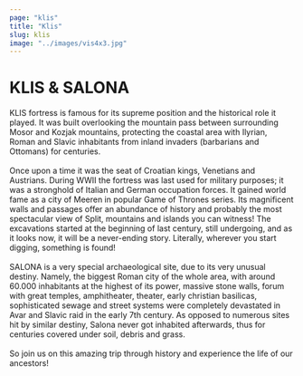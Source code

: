 ```yaml
---
page: "klis"
title: "Klis"
slug: klis
image: "../images/vis4x3.jpg"
---
```


# KLIS & SALONA

KLIS fortress is famous for its supreme position and the historical role it played. It was built overlooking the mountain pass between surrounding Mosor and Kozjak mountains, protecting the coastal area with Ilyrian, Roman and Slavic inhabitants from inland invaders (barbarians and Ottomans) for centuries.
<br /> <br /> 
Once upon a time it was the seat of Croatian kings, Venetians and Austrians. During WWII the fortress was last used for military purposes; it was a stronghold of Italian and German occupation forces. It gained world fame as a city of Meeren in popular Game of Thrones series. Its magnificent walls and passages offer an abundance of history and probably the most spectacular view of Split, mountains and islands you can witness! The excavations started at the beginning of last century, still undergoing, and as it looks now, it will be a never-ending story. Literally, wherever you start digging, something is found!
<br /> <br />
SALONA is a very special archaeological site, due to its very unusual destiny. Namely, the biggest Roman city of the whole area, with around 60.000 inhabitants at the highest of its power, massive stone walls, forum with great temples, amphitheater, theater, early christian basilicas, sophisticated sewage and street systems were completely devastated in Avar and Slavic raid in the early 7th century. As opposed to numerous sites hit by similar destiny, Salona never got inhabited afterwards, thus for centuries covered under soil, debris and grass.
<br /> <br />
So join us on this amazing trip through history and experience the life of our ancestors!